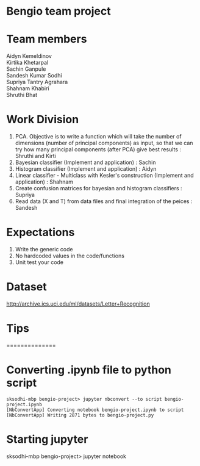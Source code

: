 #
#
# Bengio team project
#
#

Team members
============
Aidyn Kemeldinov        <br>
Kirtika Khetarpal       <br>
Sachin Ganpule          <br>
Sandesh Kumar Sodhi     <br>
Supriya Tantry Agrahara <br>
Shahnam Khabiri         <br>
Shruthi Bhat            <br>


Work Division
======================
1. PCA. Objective is to write a function which will take the number of dimensions 
   (number of principal components) as input, so that we can try how many 
   principal components (after PCA) give best results                       : Shruthi and Kirti
2. Bayesian classifier (Implement and application)                          : Sachin
3. Histogram classifier (Implement and application)                         : Aidyn
3. Linear classifier - Multiclass with Kesler's construction
                        (Implement and application)                         : Shahnam
4. Create confusion matrices for bayesian and histogram classifiers         : Supriya
5. Read data (X and T) from data files and final integration of the peices  : Sandesh


Expectations
=======
1. Write the generic code
2. No hardcoded values in the code/functions
3. Unit test your code



Dataset
=================
http://archive.ics.uci.edu/ml/datasets/Letter+Recognition


Tips
==============
==============

Converting .ipynb file to python script
=======================================
```
sksodhi-mbp bengio-project> jupyter nbconvert --to script bengio-project.ipynb 
[NbConvertApp] Converting notebook bengio-project.ipynb to script
[NbConvertApp] Writing 2871 bytes to bengio-project.py
```

Starting jupyter
=======================================
sksodhi-mbp bengio-project> jupyter notebook

